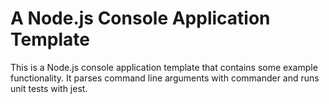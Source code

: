 # A Node.js Console Application Template

This is a Node.js console application template that contains some example functionality. It parses command line arguments with commander and runs unit tests with jest.